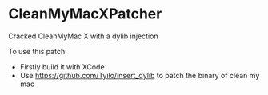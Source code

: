 # CleanMyMacXPatcher

Cracked CleanMyMac X with a dylib injection

To use this patch:

+ Firstly build it with XCode
+ Use https://github.com/Tyilo/insert_dylib to patch the binary of clean my mac
